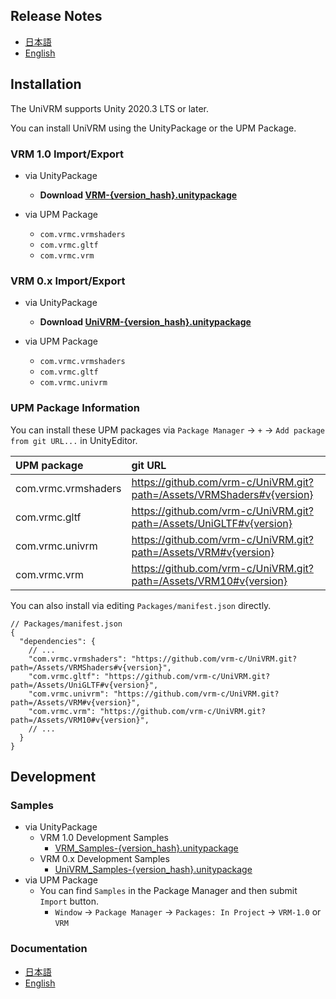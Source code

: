 ## Release Notes

- [日本語](https://vrm-c.github.io/UniVRM/ja/release/100/v{version}.html)
- [English](https://vrm-c.github.io/UniVRM/en/release/100/v{version}.html)

## Installation

The UniVRM supports Unity 2020.3 LTS or later.

You can install UniVRM using the UnityPackage or the UPM Package.

### VRM 1.0 Import/Export

- via UnityPackage
  - **Download [VRM-{version_hash}.unitypackage](https://github.com/vrm-c/UniVRM/releases/download/v{version}/VRM-{version_hash}.unitypackage)**

- via UPM Package
  - `com.vrmc.vrmshaders`
  - `com.vrmc.gltf`
  - `com.vrmc.vrm`

### VRM 0.x Import/Export

- via UnityPackage
  - **Download [UniVRM-{version_hash}.unitypackage](https://github.com/vrm-c/UniVRM/releases/download/v{version}/UniVRM-{version_hash}.unitypackage)**

- via UPM Package
  - `com.vrmc.vrmshaders`
  - `com.vrmc.gltf`
  - `com.vrmc.univrm`

### UPM Package Information
You can install these UPM packages via `Package Manager` -> `+` -> `Add package from git URL...` in UnityEditor.

|     UPM package     |                                git URL                                 |
| :------------------ | :--------------------------------------------------------------------- |
| com.vrmc.vrmshaders | https://github.com/vrm-c/UniVRM.git?path=/Assets/VRMShaders#v{version} |
| com.vrmc.gltf       | https://github.com/vrm-c/UniVRM.git?path=/Assets/UniGLTF#v{version}    |
| com.vrmc.univrm     | https://github.com/vrm-c/UniVRM.git?path=/Assets/VRM#v{version}        |
| com.vrmc.vrm        | https://github.com/vrm-c/UniVRM.git?path=/Assets/VRM10#v{version}      |

You can also install via editing `Packages/manifest.json` directly.

```json5
// Packages/manifest.json
{
  "dependencies": {
    // ...
    "com.vrmc.vrmshaders": "https://github.com/vrm-c/UniVRM.git?path=/Assets/VRMShaders#v{version}",
    "com.vrmc.gltf": "https://github.com/vrm-c/UniVRM.git?path=/Assets/UniGLTF#v{version}",
    "com.vrmc.univrm": "https://github.com/vrm-c/UniVRM.git?path=/Assets/VRM#v{version}",
    "com.vrmc.vrm": "https://github.com/vrm-c/UniVRM.git?path=/Assets/VRM10#v{version}",
    // ...
  }
}
```

## Development
### Samples
- via UnityPackage
  - VRM 1.0 Development Samples
    - [VRM_Samples-{version_hash}.unitypackage](https://github.com/vrm-c/UniVRM/releases/download/v{version}/VRM_Samples-{version_hash}.unitypackage)
  - VRM 0.x Development Samples
    - [UniVRM_Samples-{version_hash}.unitypackage](https://github.com/vrm-c/UniVRM/releases/download/v{version}/UniVRM_Samples-{version_hash}.unitypackage)
- via UPM Package
  - You can find `Samples` in the Package Manager and then submit `Import` button.
    - `Window` -> `Package Manager` -> `Packages: In Project` -> `VRM-1.0` or `VRM`

### Documentation

- [日本語](https://vrm-c.github.io/UniVRM/ja/vrm1/index.html)
- [English](https://vrm-c.github.io/UniVRM/en/vrm1/index.html)
